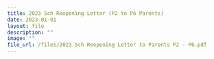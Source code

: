 ```yaml
---
title: 2023 Sch Reopening Letter (P2 to P6 Parents)
date: 2023-01-01
layout: file
description: ""
image: ""
file_url: /files/2023 Sch Reopening Letter to Parents P2 - P6.pdf
---
```

